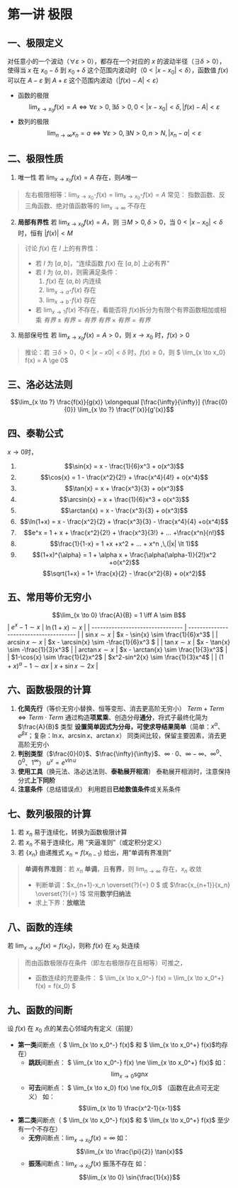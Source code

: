 # 第一讲 极限




## 一、极限定义
对任意小的一个波动（$\forall \varepsilon \gt 0$），都存在一个对应的 $x$ 的波动半径（$\exists \delta \gt 0$），使得当 $x$ 在 $x_0 - \delta$ 到 $x_0+\delta$ 这个范围内波动时（$0 \lt |x-x_0| \lt \delta$），函数值 $f(x)$ 可以在 $A-\varepsilon$ 到 $A+\varepsilon$ 这个范围内波动（$|f(x)-A| \lt \varepsilon$）
- 函数的极限
  $$\lim_{x \to x_0} f(x) = A \iff \forall \varepsilon \gt 0 ,\, \exists \delta \gt 0 ,\, 0 \lt |x - x_0| \lt \delta ,\, |f(x)-A| \lt \varepsilon $$
- 数列的极限
  $$\lim_{n \to \infty} x_n = a \iff \forall \varepsilon \gt 0 ,\, \exists N \gt 0 ,\, n \gt N ,\, |x_n - a| \lt \varepsilon $$




## 二、极限性质
1. 唯一性
  若 $\lim_{x \to x_0} f(x) = A$ 存在，则$A$唯一
> 左右极限相等：$\lim_{x \to x_0^-}f(x) = \lim_{x \to x_0^+}f(x) = A$
> 常见： 指数函数、反三角函数、绝对值函数等的  $\lim_{x \to \infty}$ 不存在


2. **局部有界性**
  若   $\lim_{x \to x_0} f(x) = A$，则 $\exists M \gt 0,\delta \gt 0$，当 $0 \lt |x-x_0| \lt \delta$ 时，恒有 $|f(x)| \lt M$
> 讨论 $f(x)$ 在 $I$ 上的有界性：
> - 若 $I$ 为 $[a,b]$，“连续函数 $f(x)$ 在 $[a,b]$ 上必有界”
> - 若 $I$ 为 $(a,b)$，则需满足条件：
>     1. $f(x)$ 在 $(a,b)$ 内连续
>     2. $\lim_{x \to a^+}f(x)$ 存在
>     3. $\lim_{x \to b^-}f(x)$ 存在
> - 若 $\lim_{x \to ?} f(x)$ 不存在，看能否将 $f(x)$拆分为有限个有界函数相加或相乘
>   $有界\pm 有界 = 有界$
>   $有界 \times 有界 = 有界$


3. 局部保号性
  若    $\lim_{x \to x_0} f(x) = A \gt 0$，则 $x \to x_0$ 时，$f(x) \gt 0$
> 推论：若  $\exists \delta \gt 0$，$0 \lt |x-x0| \lt \delta$ 时，$f(x) \ge 0$，则 $ \lim_{x \to x_0} f(x) = A \ge 0$




## 三、洛必达法则
$$\lim_{x \to ?} \frac{f(x)}{g(x)} \xlongequal [\frac{\infty}{\infty}] {\frac{0}{0}} \lim_{x \to ?} \frac{f'(x)}{g'(x)}$$




## 四、泰勒公式
$x \to 0$时，
1. $$\sin{x} = x - \frac{1}{6}x^3 + o(x^3)$$
2. $$\cos{x} = 1 - \frac{x^2}{2!} + \frac{x^4}{4!} + o(x^4)$$
3. $$\tan{x} = x + \frac{x^3}{3} + o(x^3)$$
4. $$\arcsin{x} = x + \frac{1}{6}x^3 + o(x^3)$$
5. $$\arctan{x} = x - \frac{x^3}{3} + o(x^3)$$
6. $$\ln(1+x) = x - \frac{x^2}{2} + \frac{x^3}{3} - \frac{x^4}{4} +o(x^4)$$
7. $$e^x = 1 + x + \frac{x^2}{2!} + \frac{x^3}{3!} + ... +\frac{x^n}{n!}$$
8. $$\frac{1}{1-x} = 1 +x +x^2 + ... + x^n ,\,(|x| \lt 1)$$
9. $$(1+x)^{\alpha} = 1 + \alpha x + \frac{\alpha(\alpha-1)}{2!}x^2 +o(x^2)$$
    $$\sqrt{1+x} = 1+ \frac{x}{2} - \frac{x^2}{8} + o(x^2)$$




## 五、常用等价无穷小
$$\lim_{x \to 0} \frac{A}{B} = 1 \iff A \sim B$$
| $e^x-1 \sim x$                   | $\ln(1+x) \sim x$                      |
| -------------------------------- | -------------------------------------- |
| $\sin{x} \sim x$                 | $x - \sin{x} \sim \frac{1}{6}x^3$      |
| $\arcsin{x} \sim x$              | $x - \arcsin{x} \sim -\frac{1}{6}x^3 $ |
| $\tan{x} \sim x$                 | $x - \tan{x} \sim -\frac{1}{3}x^3$     |
| $\arctan{x} \sim x$              | $x - \arctan{x} \sim \frac{1}{3}x^3$   |
| $1-\cos{x} \sim \frac{1}{2}x^2$  | $x^2-sin^2{x} \sim \frac{1}{3}x^4$     |
| $(1+x)^{\alpha}-1 \sim \alpha x$ | $x+\sin{x} \sim 2x$ |




## 六、函数极限的计算
1. **化简先行**（等价无穷小替换、恒等变形、消去更高阶无穷小）
  $Term + Term \iff Term \cdot Term$
  通过构造**项累乘**、创造分母**通分**，将式子最终化简为 $\frac{A}{B}$ 类型
  **设置简单因式为分母，可使求导结果简单**（简单：$x^{\alpha}$、$e^{\beta x}$；复杂：$\ln{x}$、$\arcsin{x}$、$\arctan{x}$）
  同类间比较，保留主要因素，消去更高阶无穷小
2. **判别类型**（$\frac{0}{0}$、$\frac{\infty}{\infty}$、$\infty \cdot 0$、$\infty-\infty$、$\infty^0$、$0^0$、$1^{\infty}$）
  $u^v = e^{v \ln{u}}$
3. **使用工具**（换元法、洛必达法则、**泰勒展开相消**）
  泰勒展开相消时，注意保持分式**上下同阶**
4. **注意条件**（总结错误点）
  利用题目**已给数值条件**或关系条件




## 七、数列极限的计算
1. 若 $x_n$ 易于连续化，转换为函数极限计算
2. 若 $x_n$ 不易于连续化，用 “夹逼准则”（或定积分定义）
3. 若 $\{x_n\}$ 由递推式 $x_n = f(x_{n-1})$ 给出，用“单调有界准则”
> **单调有界准则**：若 $x_n$ **单调**，且**有界**，则 $\lim_{n \to \infty}$ 存在，$x_n$ 收敛
> - 判断单调：$x_{n+1}-x_n \overset{?}{=} 0 $ 或 $\frac{x_{n+1}}{x_n} \overset{?}{=} 1$
>   常用**数学归纳法**
> - 求上下界：**放缩法**




## 八、函数的连续
若 $\lim_{x \to x_0} f(x) = f(x_0)$，则称 $f(x)$ 在 $x_0$ 处连续
> 而由函数极限存在条件（即左右极限存在且相等）可推之，
> - 函数连续的充要条件：
>   $ \lim_{x \to x_0^-} f(x) =   \lim_{x \to x_0^+} f(x) = f(x_0) $




## 九、函数的间断
设 $f(x)$ 在 $x_0$ 点的某去心邻域内有定义（前提）
- **第一类**间断点（ $ \lim_{x \to x_0^-} f(x)$ 和  $ \lim_{x \to x_0^+} f(x)$均存在）
    - **跳跃**间断点： $ \lim_{x \to x_0^-} f(x) \ne   \lim_{x \to x_0^+} f(x)$
      如：$$\lim_{x \to 0} \text{sgn}x$$
    - **可去**间断点： $ \lim_{x \to x_0} f(x) \ne   f(x_0)$  （函数在此点可无定义）
      如：$$\lim_{x \to 1} \frac{x^2-1}{x-1}$$
- **第二类**间断点（ $ \lim_{x \to x_0^-} f(x)$ 和 $ \lim_{x \to x_0^+} f(x)$ 至少有一个不存在）
    - **无穷**间断点：$\lim_{x \to x_0} f(x) = \infty$
      如：$$\lim_{x \to \frac{\pi}{2}} \tan{x}$$
    - **振荡**间断点：$\lim_{x \to x_0} f(x)$ 振荡不存在
      如：$$\lim_{x \to 0} \sin{\frac{1}{x}}$$


